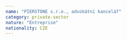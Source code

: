 ```yaml
---
name: "PIERSTONE s.r.o., advokátní kancelář"
category: private-sector
nature: "Entreprise"
nationality: CZE
---
```

    